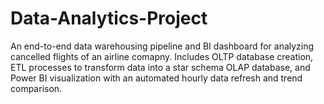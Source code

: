 # Data-Analytics-Project
An end-to-end data warehousing pipeline and BI dashboard for analyzing cancelled flights of an airline comapny. Includes OLTP database creation, ETL processes to transform data into a star schema OLAP database, and Power BI visualization with an automated hourly data refresh and trend comparison.
